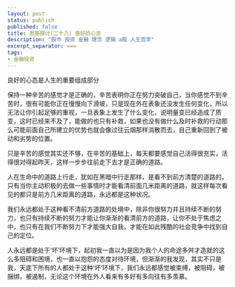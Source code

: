```yaml
---
layout: post
status: publish
published: false
title: 思路探讨(二十八) 良好的心态
description: "股市 投资 金融 理念 逻辑 a股 人生哲学"
excerpt_separator: ===
tags:
- 金融投资
---
```


良好的心态是人生的重要组成部分


保持一种辛苦的感觉才是正确的，辛苦表明你正在努力突破自己，当你感觉不到辛苦时，很有可能你正在慢慢向下滑坡，只是现在外在表象还没发生任何变化，所以无法让你引起足够的重视，一旦表象上发生了什么变化，说明量变已经造成了质变，这时已经来不及了，能做的也只有补救，如果也没有做什么及时补救的行动那么可能前面自己所建立的优势也就会像过往云烟那样消散而去，自己重新回到了被动和劣势的位置。

只是辛苦的感觉其实还不够，在辛苦的基础上，每天都要感觉自己活得很充实，活得很对得起昨天，这样一步步往前走下去才是正确的道路。

人在生命中的道路上行走，犹如在黑暗中行走那样，是看不到前方清楚的道路的，只有当你主动积极的去做一些事情时才能看清前面几米距离的道路，就这样每次看见的都只是前方几米距离的道路，永远都是这种状况。

我们永远都处于这种看不清前方道路的处境中，除非你很努力并且持续不断的努力，也只有持续不断的努力才能让你渐渐的看清前方的道路，让你不处于焦虑之中，也只有在我们不断努力下才能强大自我，才能在如此残酷的社会竞争中找到自己的定位。


人永远都是处于‘坏’环境下，起初我一直以为是因为我个人的命途多舛才造就的这么多阻碍和困境，也一直以抱怨的态度对待环境，但渐渐的我发现，其实不只是我，天底下所有的人都处于这种‘坏’环境下，我们永远都感觉被束缚，被阻碍，被捆绑，被遏制，无论这个环境在外人看来有多好有多向往有多羡慕。




